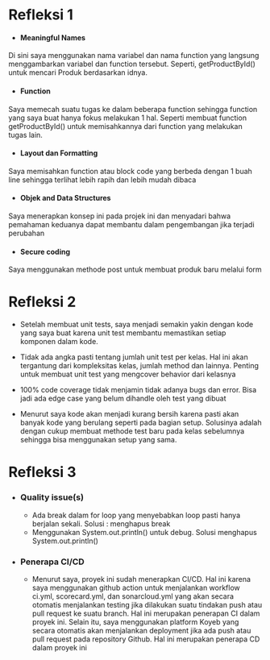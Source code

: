# Refleksi 1
- #### Meaningful Names
Di sini saya menggunakan nama variabel dan nama function yang langsung menggambarkan variabel dan function tersebut. Seperti, getProductById() untuk mencari Produk berdasarkan idnya.

- #### Function
Saya memecah suatu tugas ke dalam beberapa function sehingga function yang saya buat hanya fokus melakukan 1 hal. Seperti membuat function getProductById() untuk memisahkannya dari function yang melakukan tugas lain.
- #### Layout dan Formatting
Saya memisahkan function atau block code yang berbeda dengan 1 buah line sehingga terlihat lebih rapih dan lebih mudah dibaca

- #### Objek and Data Structures
Saya menerapkan konsep ini pada projek ini dan menyadari bahwa pemahaman keduanya dapat membantu dalam pengembangan jika terjadi perubahan
- #### Secure coding
Saya menggunakan methode post untuk membuat produk baru melalui form


# Refleksi 2
- Setelah membuat unit tests, saya menjadi semakin yakin dengan kode yang saya buat karena unit test membantu memastikan setiap komponen dalam kode.
- Tidak ada angka pasti tentang jumlah unit test per kelas. Hal ini akan tergantung dari kompleksitas kelas, jumlah method dan lainnya. Penting untuk membuat unit test yang mengcover behavior dari kelasnya

- 100% code coverage tidak menjamin tidak adanya bugs dan error. Bisa jadi ada edge case yang belum dihandle oleh test yang dibuat

- Menurut saya kode akan menjadi kurang bersih karena pasti akan banyak kode yang berulang seperti pada bagian setup. Solusinya adalah dengan cukup membuat methode test baru pada kelas sebelumnya sehingga bisa menggunakan setup yang sama.

# Refleksi 3
- ### Quality issue(s)
  - Ada break dalam for loop yang menyebabkan loop pasti hanya berjalan sekali. Solusi : menghapus break
  - Menggunakan System.out.println() untuk debug. Solusi menghapus System.out.println()

- ### Penerapa CI/CD
    - Menurut saya, proyek ini sudah menerapkan CI/CD. Hal ini karena saya menggunakan github action untuk menjalankan workflow ci.yml, scorecard.yml, dan sonarcloud.yml yang akan secara otomatis menjalankan testing jika dilakukan suatu tindakan push atau pull request ke suatu branch. Hal ini merupakan penerapan CI dalam proyek ini. Selain itu, saya menggunakan platform Koyeb yang secara otomatis akan menjalankan deployment jika ada push atau pull request pada repository Github. Hal ini merupakan penerapa CD dalam proyek ini
  